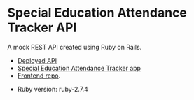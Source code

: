 # Special Education Attendance Tracker API

A mock REST API created using Ruby on Rails. 

- [Deployed API](https://frozen-oasis-63947.herokuapp.com/)
- [Special Education Attendance Tracker app](https://special-education-attendance-tracker.netlify.app/)
- [Frontend repo](https://github.com/karen-olson/special-education-attendance-tracker).

* Ruby version: ruby-2.7.4
